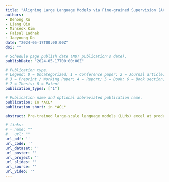 ```yaml
---
title: "Aligning Large Language Models via Fine-grained Supervision (ACL 2024)"
authors:
- Dehong Xu
- Liang Qiu
- Minseok Kim
- Faisal Ladhak
- Jaeyoung Do
date: "2024-05-17T00:00:00Z"
doi: ""

# Schedule page publish date (NOT publication's date).
publishDate: "2024-05-17T00:00:00Z"

# Publication type.
# Legend: 0 = Uncategorized; 1 = Conference paper; 2 = Journal article;
# 3 = Preprint / Working Paper; 4 = Report; 5 = Book; 6 = Book section;
# 7 = Thesis; 8 = Patent
publication_types: ["1"]

# Publication name and optional abbreviated publication name.
publication: In *ACL*
publication_short: in *ACL*

abstract: Pre-trained large-scale language models (LLMs) excel at producing coherent articles, yet their outputs may be untruthful, toxic, or fail to align with user expectations. Current approaches focus on using reinforcement learning with human feedback (RLHF) to improve model alignment, which works by transforming coarse human preferences of LLM outputs into a feedback signal that guides the model learning process. However, because this approach operates on sequence-level feedback, it lacks the precision to identify the exact parts of the output affecting user preferences. To address this gap, we propose a method to enhance LLM alignment through fine-grained token-level supervision. Specifically, we ask annotators to minimally edit less preferred responses within the standard reward modeling dataset to make them more favorable, ensuring changes are made only where necessary while retaining most of the original content. The refined dataset is used to train a token-level reward model, which is then used for training our fine-grained Proximal Policy Optimization (PPO) model. Our experiment results demonstrate that this approach can improve LLM performance by up to 5.1%p in terms of win rate against the reference model, compared with the traditional PPO model.

# links:
# - name: ""
#   url: ""
url_pdf: ''
url_code: ''
url_dataset: ''
url_poster: ''
url_project: ''
url_slides: ''
url_source: ''
url_video: ''
---
```



